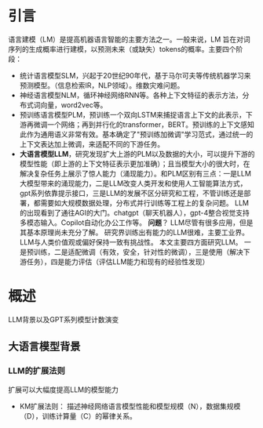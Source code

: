 # 引言
语言建模（LM）是提高机器语言智能的主要方法之一。一般来说，LM 旨在对词序列的生成概率进行建模，以预测未来（或缺失）tokens的概率。主要四个阶段：
- 统计语言模型SLM，兴起于20世纪90年代，基于马尔可夫等传统机器学习来预测模型。（信息检索IR，NLP领域）。维数灾难问题。
- 神经语言模型NLM，循环神经网络RNN等。各种上下文特征的表示方法，分布式词向量，word2vec等。
- 预训练语言模型PLM，预训练一个双向LSTM来捕捉语言上下文的此表示，下游再微调一个网络；再到并行化的transformer，BERT。预训练的上下文感知此作为通用语义非常有效。基本确定了"预训练加微调"学习范式，通过统一的上下文表达加上微调，来适配不同的下游任务。
- **大语言模型LLM**，研究发现扩大上游的PLM以及数据的大小，可以提升下游的模型性能（即上游的上下文特征表示更加准确）；且当模型大小的很大时，在解决复杂任务上展示了惊人能力（涌现能力）。和PLM区别有三点：一是LLM大模型带来的涌现能力，二是LLM改变人类开发和使用人工智能算法方式，gpt系列依靠提示接口，三是LLM的发展不区分研究和工程，不管训练还是部署，都需要如大规模数据处理，分布式并行训练等工程上的复杂问题。
LLM的出现看到了通往AGI的大门。chatgpt（聊天机器人），gpt-4整合视觉支持多模态输入。Copilot自动化办公工作等。
**问题**？
LLM尽管有很多应用，但是其基本原理尚未充分了解。
研究界训练出有能力的LLM很难，主要工业界。
LLM与人类价值观或偏好保持一致有挑战性。
本文主要四方面研究LLM。
一是预训练，二是适配微调（有效，安全，针对性的微调），三是使用（解决下游任务），四是能力评估（评估LLM能力和现有的经验性发现）
# 概述
LLM背景以及GPT系列模型计数演变
## 大语言模型背景
### LLM的扩展法则
扩展可以大幅度提高LLM的模型能力
- KM扩展法则：
描述神经网络语言模型性能和模型规模（N），数据集规模（D），训练计算量（C）的幂律关系。